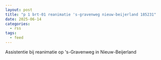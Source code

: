 ```yaml
---
layout: post
title: "p 1 brt-01 reanimatie 's-gravenweg nieuw-beijerland 185231"
date: 2025-06-14
categories: 
  - rss
tags: 
  - feed
---
```


Assistentie bij reanimatie op 's-Gravenweg in Nieuw-Beijerland
